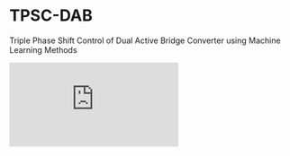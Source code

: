 # TPSC-DAB
Triple Phase Shift Control of Dual Active Bridge Converter using Machine Learning Methods

![alt text](https://github.com/Varat7v2/TPSC-DAB/blob/main/images/flowchart.pdf)

